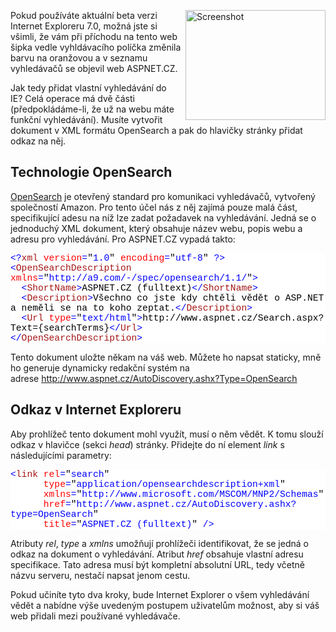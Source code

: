 <!-- dcterms:identifier = aspnetcz#87 -->
<!-- dcterms:title = Jak přidat vyhledávání na stránkách do IE 7.0 -->
<!-- dcterms:abstract = Pokud používáte aktuální beta verzi Internet Exploreru 7.0, možná jste si všimli, že vám při příchodu na tento web šipka vedle vyhldávacího políčka změnila barvu na oranžovou a v seznamu vyhledávačů se objevil web ASPNET.CZ. Jak tedy přidat vlastní vyhledávání do IE? -->
<!-- np9:categoryId = 1 -->
<!-- x4w:category = IT -->
<!-- np9:authorId = 1 -->
<!-- np9:authorEmail = michal.valasek@altairis.cz -->
<!-- dcterms:creator = Michal Altair Valášek -->
<!-- dcterms:created = 2006-04-14T03:50:12.27+02:00 -->
<!-- dcterms:dateAccepted = 2006-04-14T03:50:12.27+02:00 -->

<p><img width="224" height="176" style="FLOAT: right; MARGIN-LEFT: 1ex" alt="Screenshot" src="https://www.cdn.altairis.cz/Blog/2006/20060414-opensearch.png">Pokud používáte aktuální beta verzi Internet Exploreru 7.0, možná jste si všimli, že vám při příchodu na tento web šipka vedle vyhldávacího políčka změnila barvu na oranžovou a v seznamu vyhledávačů se objevil web ASPNET.CZ. </p><p>Jak tedy přidat vlastní vyhledávání do IE? Celá operace má dvě části (předpokládáme-li, že už na webu máte funkční vyhledávání). Musíte vytvořit dokument v XML formátu OpenSearch a pak do hlavičky stránky přidat odkaz na něj.</p><h2>Technologie OpenSearch</h2><p><a href="http://opensearch.a9.com/">OpenSearch</a> je otevřený standard pro komunikaci vyhledávačů, vytvořený společností Amazon. Pro tento účel nás z něj zajímá pouze malá část, specifikující adesu na níž lze zadat požadavek na vyhledávání. Jedná se o jednoduchý XML dokument, který obsahuje název webu, popis webu a adresu pro vyhledávání. Pro ASPNET.CZ vypadá takto:</p><div style="FONT-SIZE: 11pt; BACKGROUND: white; COLOR: black; FONT-FAMILY: Consolas, Courier New, monospace"><p style="MARGIN: 0px"><span style="COLOR: blue">&lt;?</span><span style="COLOR: #a31515">xml</span><span style="COLOR: blue"> </span><span style="COLOR: red">version</span><span style="COLOR: blue">=</span>"<span style="COLOR: blue">1.0</span>"<span style="COLOR: blue"> </span><span style="COLOR: red">encoding</span><span style="COLOR: blue">=</span>"<span style="COLOR: blue">utf-8</span>"<span style="COLOR: blue"> ?></span></p><p style="MARGIN: 0px"><span style="COLOR: blue">&lt;</span><span style="COLOR: #a31515">OpenSearchDescription</span><span style="COLOR: blue"> </span><span style="COLOR: red">xmlns</span><span style="COLOR: blue">=</span>"<span style="COLOR: blue">http://a9.com/-/spec/opensearch/1.1/</span>"<span style="COLOR: blue">></span></p><p style="MARGIN: 0px"><span style="COLOR: blue">  &lt;</span><span style="COLOR: #a31515">ShortName</span><span style="COLOR: blue">></span>ASPNET.CZ (fulltext)<span style="COLOR: blue">&lt;/</span><span style="COLOR: #a31515">ShortName</span><span style="COLOR: blue">></span></p><p style="MARGIN: 0px"><span style="COLOR: blue">  &lt;</span><span style="COLOR: #a31515">Description</span><span style="COLOR: blue">></span>Všechno co jste kdy chtěli vědět o ASP.NET a neměli se na to koho zeptat.<span style="COLOR: blue">&lt;/</span><span style="COLOR: #a31515">Description</span><span style="COLOR: blue">></span></p><p style="MARGIN: 0px"><span style="COLOR: blue">  &lt;</span><span style="COLOR: #a31515">Url</span><span style="COLOR: blue"> </span><span style="COLOR: red">type</span><span style="COLOR: blue">=</span>"<span style="COLOR: blue">text/html</span>"<span style="COLOR: blue">></span>http://www.aspnet.cz/Search.aspx?Text={searchTerms}<span style="COLOR: blue">&lt;/</span><span style="COLOR: #a31515">Url</span><span style="COLOR: blue">></span></p><p style="MARGIN: 0px"><span style="COLOR: blue">&lt;/</span><span style="COLOR: #a31515">OpenSearchDescription</span><span style="COLOR: blue">></span></p></div><p>Tento dokument uložte někam na váš web. Můžete ho napsat staticky, mně ho generuje dynamicky redakční systém na adrese <a href="/AutoDiscovery.ashx?Type=OpenSearch">http://www.aspnet.cz/AutoDiscovery.ashx?Type=OpenSearch</a></p><h2>Odkaz v Internet Exploreru</h2><p>Aby prohlížeč tento dokument mohl využít, musí o něm vědět. K tomu slouží odkaz v hlavičce (sekci <em>head</em>) stránky. Přidejte do ní element <em>link</em> s následujícími parametry: </p><div style="FONT-SIZE: 11pt; BACKGROUND: white; COLOR: black; FONT-FAMILY: Consolas, Courier New, monospace"><p style="MARGIN: 0px"><span style="COLOR: blue">&lt;</span><span style="COLOR: #a31515">link</span><span style="COLOR: blue"> </span><span style="COLOR: red">rel</span><span style="COLOR: blue">=</span>"<span style="COLOR: blue">search</span>"<span style="COLOR: blue"> </span></p><p style="MARGIN: 0px"><span style="COLOR: blue">      </span><span style="COLOR: red">type</span><span style="COLOR: blue">=</span>"<span style="COLOR: blue">application/opensearchdescription+xml</span>"<span style="COLOR: blue"> </span></p><p style="MARGIN: 0px"><span style="COLOR: blue">      </span><span style="COLOR: red">xmlns</span><span style="COLOR: blue">=</span>"<span style="COLOR: blue">http://www.microsoft.com/MSCOM/MNP2/Schemas</span>"<span style="COLOR: blue"> </span></p><p style="MARGIN: 0px"><span style="COLOR: blue">      </span><span style="COLOR: red">href</span><span style="COLOR: blue">=</span>"<span style="COLOR: blue">http://www.aspnet.cz/AutoDiscovery.ashx?type=OpenSearch</span>"<span style="COLOR: blue"> </span></p><p style="MARGIN: 0px"><span style="COLOR: blue">      </span><span style="COLOR: red">title</span><span style="COLOR: blue">=</span>"<span style="COLOR: blue">ASPNET.CZ (fulltext)</span>"<span style="COLOR: blue"> /></span></p></div><p>Atributy <em>rel</em>, <em>type</em> a <em>xmlns</em> umožňují prohlížeči identifikovat, že se jedná o odkaz na dokument o vyhledávání. Atribut <em>href</em> obsahuje vlastní adresu specifikace. Tato adresa musí být kompletní absolutní URL, tedy včetně názvu serveru, nestačí napsat jenom cestu.</p><p>Pokud učiníte tyto dva kroky, bude Internet Explorer o všem vyhledávání vědět a nabídne výše uvedeným postupem uživatelům možnost, aby si váš web přidali mezi používané vyhledávače.</p>